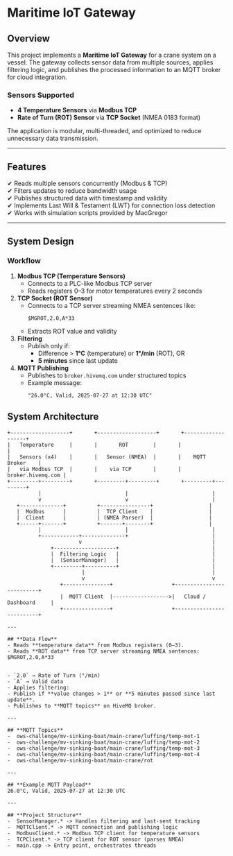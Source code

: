 # Maritime IoT Gateway

## **Overview**
This project implements a **Maritime IoT Gateway** for a crane system on a vessel. The gateway collects sensor data from multiple sources, applies filtering logic, and publishes the processed information to an MQTT broker for cloud integration.

### **Sensors Supported**
- **4 Temperature Sensors** via **Modbus TCP**
- **Rate of Turn (ROT) Sensor** via **TCP Socket** (NMEA 0183 format)

The application is modular, multi-threaded, and optimized to reduce unnecessary data transmission.

---

## **Features**
✔ Reads multiple sensors concurrently (Modbus & TCP)  
✔ Filters updates to reduce bandwidth usage  
✔ Publishes structured data with timestamp and validity  
✔ Implements Last Will & Testament (LWT) for connection loss detection  
✔ Works with simulation scripts provided by MacGregor  

---

## **System Design**
### **Workflow**
1. **Modbus TCP (Temperature Sensors)**
   - Connects to a PLC-like Modbus TCP server
   - Reads registers 0–3 for motor temperatures every 2 seconds
2. **TCP Socket (ROT Sensor)**
   - Connects to a TCP server streaming NMEA sentences like:
     ```
     $MGROT,2.0,A*33
     ```
   - Extracts ROT value and validity
3. **Filtering**
   - Publish only if:
     - Difference > **1°C** (temperature) or **1°/min** (ROT), OR
     - **5 minutes** since last update
4. **MQTT Publishing**
   - Publishes to `broker.hivemq.com` under structured topics
   - Example message:
     ```
     "26.0°C, Valid, 2025-07-27 at 12:30 UTC"
     ```

## **System Architecture**
```text
+-------------------+       +-------------------+       +-------------------+
|   Temperature     |       |       ROT        |       |                   |
|   Sensors (x4)    |       |   Sensor (NMEA)  |       |    MQTT Broker    |
|   via Modbus TCP  |       |    via TCP       |       | broker.hivemq.com |
+---------+---------+       +---------+---------+       +---------+---------+
          |                           |                           |
          v                           v                           |
   +--------------+          +----------------+                  |
   |  Modbus      |          |  TCP Client    |                  |
   |  Client      |          | (NMEA Parser)  |                  |
   +------+-------+          +-------+--------+                  |
          |                           |                           |
          +------------+--------------+                           |
                       v                                          |
              +--------------------+                              |
              |  Filtering Logic   |                              |
              |  (SensorManager)   |                              |
              +---------+----------+                              |
                        |                                         |
                        v                                         v
                 +---------------+                   +--------------------------+
                 |  MQTT Client  |------------------>|   Cloud / Dashboard     |
                 +---------------+                   +--------------------------+

---

## **Data Flow**
- Reads **temperature data** from Modbus registers (0–3).
- Reads **ROT data** from TCP server streaming NMEA sentences:
$MGROT,2.0,A*33


- `2.0` → Rate of Turn (°/min)
- `A` → Valid data
- Applies filtering:
- Publish if **value changes > 1** or **5 minutes passed since last update**.
- Publishes to **MQTT topics** on HiveMQ broker.

---

## **MQTT Topics**
-  ows-challenge/mv-sinking-boat/main-crane/luffing/temp-mot-1
-  ows-challenge/mv-sinking-boat/main-crane/luffing/temp-mot-2
-  ows-challenge/mv-sinking-boat/main-crane/luffing/temp-mot-3
-  ows-challenge/mv-sinking-boat/main-crane/luffing/temp-mot-4
-  ows-challenge/mv-sinking-boat/main-crane/rot

---

## **Example MQTT Payload**
26.0°C, Valid, 2025-07-27 at 12:30 UTC

---

## **Project Structure**
-  SensorManager.* -> Handles filtering and last-sent tracking
-  MQTTClient.* -> MQTT connection and publishing logic
-  ModbusClient.* -> Modbus TCP client for temperature sensors
-  TCPClient.* -> TCP client for ROT sensor (parses NMEA)
-  main.cpp -> Entry point, orchestrates threads

